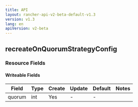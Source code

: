 ```yaml
---
title: API
layout: rancher-api-v2-beta-default-v1.3
version: v1.3
lang: en
apiVersion: v2-beta
---
```


## recreateOnQuorumStrategyConfig



### Resource Fields

#### Writeable Fields

Field | Type | Create | Update | Default | Notes
---|---|---|---|---|---
quorum | int | Yes | - | - | 



<br>
